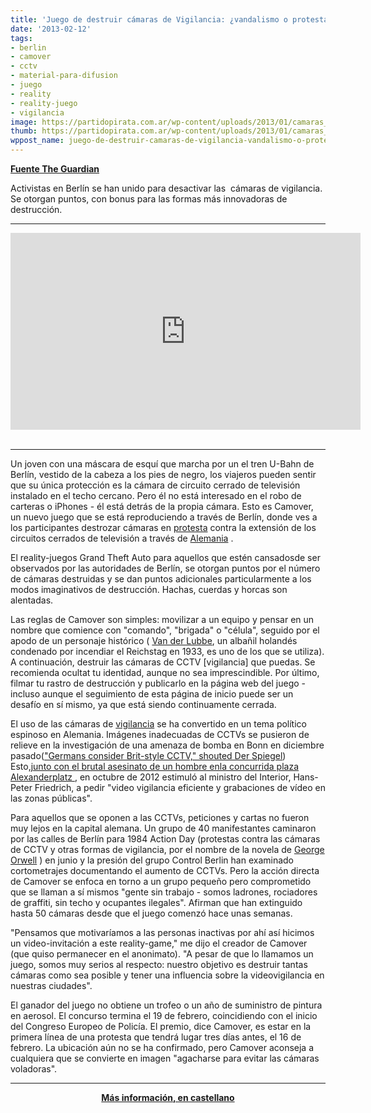 ```yaml
---
title: 'Juego de destruir cámaras de Vigilancia: ¿vandalismo o protesta válida?'
date: '2013-02-12'
tags:
- berlin
- camover
- cctv
- material-para-difusion
- juego
- reality
- reality-juego
- vigilancia
image: https://partidopirata.com.ar/wp-content/uploads/2013/01/camaras_vigilancia.jpg
thumb: https://partidopirata.com.ar/wp-content/uploads/2013/01/camaras_vigilancia-150x150.jpg
wppost_name: juego-de-destruir-camaras-de-vigilancia-vandalismo-o-protesta-valida
---
```


<strong><a href="http://www.guardian.co.uk/theguardian/shortcuts/2013/jan/25/game-destroy-cctv-cameras-berlin" target="_blank">Fuente The Guardian</a></strong>

Activistas en Berlín se han unido para desactivar las  cámaras de vigilancia. Se otorgan puntos, con bonus para las formas más innovadoras de destrucción.

<hr />

<center>
<iframe src="http://www.youtube.com/embed/9GCsd2TJKjQ" height="315" width="560" allowfullscreen="" frameborder="0"></iframe></center>&nbsp;

<hr />

Un joven con una máscara de esquí que marcha por un el tren U-Bahn de Berlín, vestido de la cabeza a los pies de negro, los viajeros pueden sentir que su única protección es la cámara de circuito cerrado de televisión instalado en el techo cercano. Pero él no está interesado en el robo de carteras o iPhones - él está detrás de la propia cámara. Esto es Camover, un nuevo juego que se está reproduciendo a través de Berlín, donde ves a los participantes destrozar cámaras en <a title="More from guardian.co.uk on Protest" href="http://www.guardian.co.uk/world/protest">protesta</a> contra la extensión de los circuitos cerrados de televisión a través de <a title="More from guardian.co.uk on Germany" href="http://www.guardian.co.uk/world/germany">Alemania</a> .

El reality-juegos Grand Theft Auto para aquellos que estén cansados ​​de ser observados por las autoridades de Berlín, se otorgan puntos por el número de cámaras destruidas y se dan puntos adicionales particularmente a los modos imaginativos de destrucción. Hachas, cuerdas y horcas son alentadas.

Las reglas de Camover son simples: movilizar a un equipo y pensar en un nombre que comience con "comando", "brigada" o "célula", seguido por el apodo de un personaje histórico ( <a title="" href="http://www.guardian.co.uk/world/2008/jan/12/secondworldwar.germany">Van der Lubbe</a>, un albañil holandés condenado por incendiar el Reichstag en 1933, es uno de los que se utiliza). A continuación, destruir las cámaras de CCTV [vigilancia] que puedas. Se recomienda ocultat tu identidad, aunque no sea imprescindible. Por último, filmar tu rastro de destrucción y publicarlo en la página web del juego - incluso aunque el seguimiento de esta página de inicio puede ser un desafío en sí mismo, ya que está siendo continuamente cerrada.

El uso de las cámaras de <a title="More from guardian.co.uk on Surveillance" href="http://www.guardian.co.uk/world/surveillance">vigilancia</a> se ha convertido en un tema político espinoso en Alemania. Imágenes inadecuadas de CCTVs se pusieron de relieve en la investigación de una amenaza de bomba en Bonn en diciembre pasado(<a title="" href="http://www.spiegel.de/international/zeitgeist/bonn-bomb-triggers-calls-for-greater-use-of-cctv-surveillance-in-germany-a-873185.html">"Germans consider Brit-style CCTV," shouted Der Spiegel</a>) Esto,<a title="" href="http://www.thelocal.de/national/20121015-45563.html#.UQJvEnFy-00">junto con el brutal asesinato de un hombre enla concurrida plaza Alexanderplatz </a>, en octubre de 2012 estimuló al ministro del Interior, Hans-Peter Friedrich, a pedir "video vigilancia eficiente y grabaciones de vídeo en las zonas públicas".

Para aquellos que se oponen a las CCTVs, peticiones y cartas no fueron muy lejos en la capital alemana. Un grupo de 40 manifestantes caminaron por las calles de Berlín para 1984 Action Day (protestas contra las cámaras de CCTV y otras formas de vigilancia, por el nombre de la novela de <a title="" href="http://www.guardian.co.uk/books/2013/jan/24/george-orwell-written-about-today">George Orwell</a> ) en junio y la presión del grupo Control Berlin han examinado cortometrajes documentando el aumento de CCTVs. Pero la acción directa de Camover se enfoca en torno a un grupo pequeño pero comprometido que se llaman a sí mismos "gente sin trabajo - somos ladrones, rociadores de graffiti, sin techo y ocupantes ilegales". Afirman que han extinguido hasta 50 cámaras desde que el juego comenzó hace unas semanas.

"Pensamos que motivaríamos a las personas inactivas por ahí así hicimos un video-invitación a este reality-game," me dijo el creador de Camover (que quiso permanecer en el anonimato). "A pesar de que lo llamamos un juego, somos muy serios al respecto: nuestro objetivo es destruir tantas cámaras como sea posible y tener una influencia sobre la videovigilancia en nuestras ciudades".

El ganador del juego no obtiene un trofeo o un año de suministro de pintura en aerosol. El concurso termina el 19 de febrero, coincidiendo con el inicio del Congreso Europeo de Policía. El premio, dice Camover, es estar en la primera línea de una protesta que tendrá lugar tres días antes, el 16 de febrero. La ubicación aún no se ha confirmado, pero Camover aconseja a cualquiera que se convierte en imagen "agacharse para evitar las cámaras voladoras".

<hr />
<p style="text-align: center;"><strong><a href="http://vivalaanarquia.espivblogs.net/?cat=243727" target="_blank">Más información, en castellano</a></strong></p>
